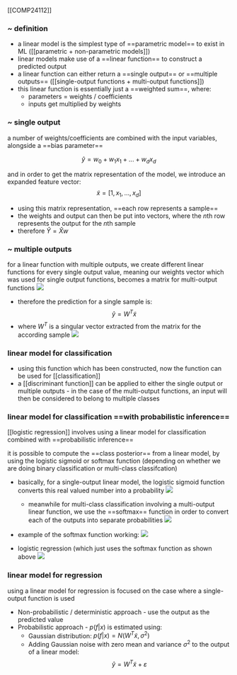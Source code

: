 [[COMP24112]]

### ~ definition
- a linear model is the simplest type of ==parametric model== to exist in ML ([[parametric + non-parametric models]])
- linear models make use of a ==linear function== to construct a predicted output
- a linear function can either return a ==single output== or ==multiple outputs== ([[single-output functions + multi-output functions]])
- this linear function is essentially just a ==weighted sum==, where:
	- parameters = weights / coefficients
	- inputs get multiplied by weights

### ~ single output

a number of weights/coefficients are combined with the input variables, alongside a ==bias parameter==

$$\hat{y} = w_0 + w_1x_1 + ... + w_dx_d$$

and in order to get the matrix representation of the model, we introduce an expanded feature vector:
$$\tilde{x} = [1,x_1,...,x_d]$$

- using this matrix representation, ==each row represents a sample==
- the weights and output can then be put into vectors, where the $n$th row represents the output for the $n$th sample
- therefore $\hat{Y} = \hat{X}w$


### ~ multiple outputs

for a linear function with multiple outputs, we create different linear functions for every single output value, meaning our weights vector which was used for single output functions, becomes a matrix for multi-output functions
![](https://i.imgur.com/HXQkjYr.png)

- therefore the prediction for a single sample is:
$$\hat{y} = W^T\tilde{x}$$
- where $W^T$ is a singular vector extracted from the matrix for the according sample
![](https://i.imgur.com/UuFTovt.png)

### linear model for classification

- using this function which has been constructed, now the function can be used for [[classification]]
- a [[discriminant function]] can be applied to either the single output or multiple outputs - in the case of the multi-output functions, an input will then be considered to belong to multiple classes

### linear model for classification ==with probabilistic inference==

[[logistic regression]] involves using a linear model for classification combined with ==probabilistic inference==

it is possible to compute the ==class posterior== from a linear model, by using the logistic sigmoid or softmax function (depending on whether we are doing binary classification or multi-class classifcation)
- basically, for a single-output linear model, the logistic sigmoid function converts this real valued number into a probability
  ![](https://i.imgur.com/JNACPkB.png)

  - meanwhile for multi-class classification involving a multi-output linear function, we use the ==softmax== function in order to convert each of the outputs into separate probabilities
![](https://i.imgur.com/qsUrYss.png)

- example of the softmax function working:
![](https://i.imgur.com/7cyy6zb.png)

- logistic regression (which just uses the softmax function as shown above
![](https://i.imgur.com/SYaBBTE.png)


### linear model for regression
using a linear model for regression is focused on the case where a single-output function is used

- Non-probabilistic / deterministic approach - use the output as the predicted value
- Probabilistic approach - $p(f|x)$ is estimated using:
	- Gaussian distribution: $p(f|x) = N(W^T\tilde{x},\sigma^2)$
	- Adding Gaussian noise with zero mean and variance $\sigma^2$ to the output of a linear model:
	  $$\hat{y} = W^T\tilde{x} + \varepsilon$$